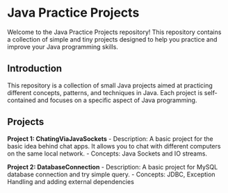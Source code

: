 # Java Practice Projects

Welcome to the Java Practice Projects repository! This repository contains a collection of simple and tiny projects designed to help you practice and improve your Java programming skills.


## Introduction

This repository is a collection of small Java projects aimed at practicing different concepts, patterns, and techniques in Java. Each project is self-contained and focuses on a specific aspect of Java programming.

## Projects

**Project 1: ChatingViaJavaSockets**
    - Description: A basic project for the basic idea behind chat apps. It allows you to chat with different computers on the same local network.
    - Concepts: Java Sockets and IO streams.

**Project 2: DatabaseConnection**
    - Description: A basic project for MySQL database connection and try simple query.
    - Concepts: JDBC, Exception Handling and adding external dependencies

